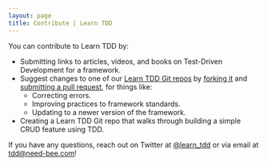 ```yaml
---
layout: page
title: Contribute | Learn TDD
---
```


You can contribute to Learn TDD by:

- Submitting links to articles, videos, and books on Test-Driven Development for a framework.
- Suggest changes to one of our [Learn TDD Git repos](https://github.com/learntdd) by [forking it](https://help.github.com/articles/fork-a-repo/) and [submitting a pull request](https://help.github.com/articles/using-pull-requests/), for things like:
  - Correcting errors.
  - Improving practices to framework standards.
  - Updating to a newer version of the framework.
- Creating a Learn TDD Git repo that walks through building a simple CRUD feature using TDD.

If you have any questions, reach out on Twitter at [@learn_tdd](https://twitter.com/learn_tdd) or via email at <tdd@need-bee.com>!
